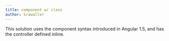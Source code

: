 ```yaml
---
title: component w/ class
author: krawaller
---
```


This solution uses the component syntax introduced in Angular 1.5, and has the controller defined inline.